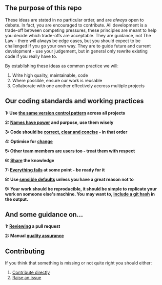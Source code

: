 ## The purpose of this repo

These ideas are stated in no particular order, and are *always* open to debate. In fact, you are encouraged to contribute. 
All development is a trade-off between competing pressures, these principles are meant to help you decide which trade-offs are acceptable.
They are guidance, not The Law - there will always be edge cases, but you should expect to be challenged if you go your own way.
They are to guide future and current development - use your judgement, but in general only rewrite existing code if you really have to. 

By establishing these ideas as common practice we will:
1. Write high quality, maintainable, code
2. Where possible, ensure our work is reusable
3. Collaborate with one another effectively accross multiple projects

## Our coding standards and working practices

**1: Use [the same version control pattern](version_control_pattern.md) across all projects**

**2: [Names have power](naming.md) and purpose, use them wisely**

**3: Code should be [correct, clear and concise](correct_clear_concise.md) - in that order**

**4: Optimise for [change](change_is_inevitable.md)**

**5: Other team members [are users too](they_are_users_too.md) - treat them with respect**

**6: [Share](share_the_knowledge.md) the knowledge**

**7: [Everything fails](error_handling.md) at some point - be ready for it**

**8: Use [sensible defaults](sensible_defaults.md) unless you have a great reason not to**

**9: Your work should be reproducible, it should be simple to replicate your work
on someone else's machine. You may want to, [include a git hash](
include_git_hash.md) in the output.**

## And some guidance on...

**1: [Reviewing](reviewing_a_pull_request.md) a pull request**

**2: Manual [quality assurance](quality_assurance.md)**

## Contributing

If you think that something is missing or not quite right you should either:
1. [Contribute directly](version_control_pattern.md)
2. [Raise an issue](https://github.com/moj-analytical-services/our-coding-standards/issues)
